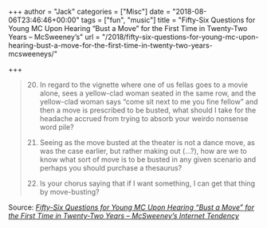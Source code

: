 +++
author = "Jack"
categories = ["Misc"]
date = "2018-08-06T23:46:46+00:00"
tags = ["fun", "music"]
title = "Fifty-Six Questions for Young MC Upon Hearing “Bust a Move” for the First Time in Twenty-Two Years – McSweeney’s"
url = "/2018/fifty-six-questions-for-young-mc-upon-hearing-bust-a-move-for-the-first-time-in-twenty-two-years-mcsweeneys/"

+++
[<img class="alignnone size-full" src="/img/2018/08/Young-MC-300x204.jpg" alt="" />][1]

> 20. In regard to the vignette where one of us fellas goes to a movie alone, sees a yellow-clad woman seated in the same row, and the yellow-clad woman says “come sit next to me you fine fellow” and then a move is prescribed to be busted, what should I take for the headache accrued from trying to absorb your weirdo nonsense word pile?
> 
> 21. Seeing as the move busted at the theater is not a dance move, as was the case earlier, but rather making out (…?), how are we to know what sort of move is to be busted in any given scenario and perhaps you should purchase a thesaurus?
> 
> 22. Is your chorus saying that if I want something, I can get that thing by move-busting?

Source: _[Fifty-Six Questions for Young MC Upon Hearing “Bust a Move” for the First Time in Twenty-Two Years &#8211; McSweeney’s Internet Tendency][1]_

 [1]: https://www.mcsweeneys.net/articles/fifty-six-questions-for-young-mc-upon-hearing-bust-a-move-for-the-first-time-in-twenty-two-years